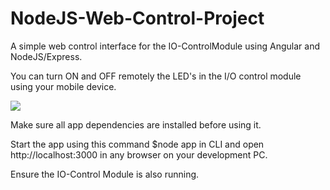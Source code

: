 # NodeJS-Web-Control-Project

A simple web control interface for the IO-ControlModule using Angular and NodeJS/Express.

You can turn ON and OFF remotely the LED's in the I/O control module using your mobile device.

![](https://github.com/EdoLabWorks/ximgs/blob/master/NodeWebControl.png)

Make sure all app dependencies are installed before using it.

Start the app using this command $node app in CLI and open http://localhost:3000 in any browser on your development PC.

Ensure the IO-Control Module is also running.



